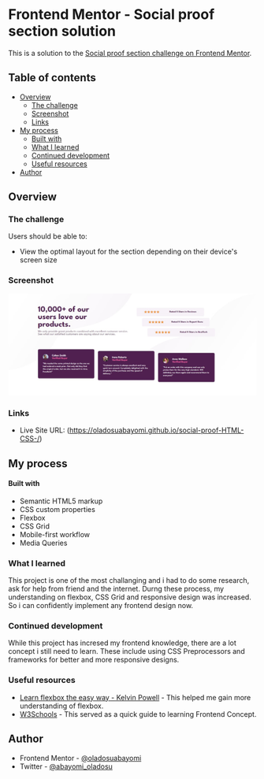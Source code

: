 # Frontend Mentor - Social proof section solution

This is a solution to the [Social proof section challenge on Frontend Mentor](https://www.frontendmentor.io/challenges/social-proof-section-6e0qTv_bA). 

## Table of contents

- [Overview](#overview)
  - [The challenge](#the-challenge)
  - [Screenshot](#screenshot)
  - [Links](#links)
- [My process](#my-process)
  - [Built with](#built-with)
  - [What I learned](#what-i-learned)
  - [Continued development](#continued-development)
  - [Useful resources](#useful-resources)
- [Author](#author)

## Overview

### The challenge

Users should be able to:

- View the optimal layout for the section depending on their device's screen size

### Screenshot

![](/images/social.jpg)

### Links

- Live Site URL: (https://oladosuabayomi.github.io/social-proof-HTML-CSS-/)

## My process

#### Built with

- Semantic HTML5 markup
- CSS custom properties
- Flexbox
- CSS Grid
- Mobile-first workflow
- Media Queries

### What I learned

This project is one of the most challanging and i had to do some research, ask for help from friend and the internet. Durng these process, my understanding on flexbox, CSS Grid and responsive design was increased. So i can confidently implement any frontend design now. 


### Continued development

While this project has incresed my frontend knowledge, there are a lot concept i still need to learn. These include using CSS Preprocessors and frameworks for better and more responsive designs.

### Useful resources

- [Learn flexbox the easy way - Kelvin Powell](https://www.youtube.com/watch?v=u044iM9xsWU) - This helped me gain more understanding of flexbox.
- [W3Schools](https://www.w3schools.com) - This served as a quick guide to learning Frontend Concept.

## Author

- Frontend Mentor - [@oladosuabayomi](https://www.frontendmentor.io/profile/oladosuabayomi)
- Twitter - [@abayomi_oladosu](https://www.twitter.com/abayomi_oladosu)
